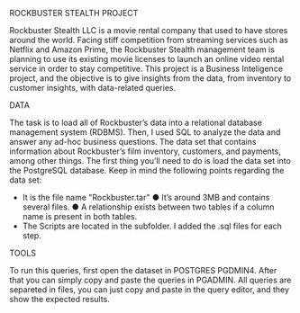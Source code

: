 ROCKBUSTER STEALTH PROJECT


Rockbuster Stealth LLC is a movie rental company that used to have stores around the
world. Facing stiff competition from streaming services such as Netflix and Amazon Prime,
the Rockbuster Stealth management team is planning to use its existing movie licenses to
launch an online video rental service in order to stay competitive.
This project is a Business Inteligence project, and the objective is to give insights from the data, from inventory to customer insights, with data-related
queries. 


DATA

The task is to load all of Rockbuster’s data into a relational database
management system (RDBMS). Then, I used SQL to analyze the data and answer any
ad-hoc business questions.
The data set that contains information about Rockbuster’s
film inventory, customers, and payments, among other things. The first thing you’ll need to
do is load the data set into the PostgreSQL database. Keep in mind the following points
regarding the data set:
* It is the file name "Rockbuster.tar"
● It’s around 3MB and contains several files.
● A relationship exists between two tables if a column name is present in both tables.
* The Scripts are located in the subfolder. I added the .sql files for each step.  


TOOLS


To run this queries, first open the dataset in POSTGRES PGDMIN4. After that you can simply copy and paste the queries in PGADMIN.
All queries are separeted in files, you can just copy and paste in the query editor, and they show the expected results.





